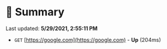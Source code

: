 # 📖 Summary
Last updated: **5/29/2021, 2:55:11 PM**

- `GET` [https://google.com](https://google.com) - **Up** (204ms)
